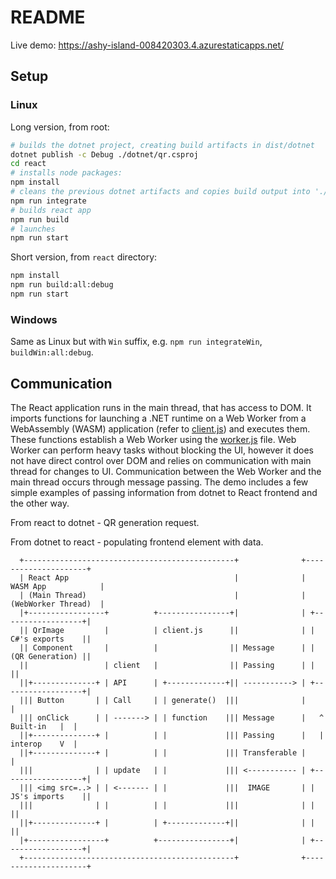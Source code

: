 # README

Live demo: https://ashy-island-008420303.4.azurestaticapps.net/

## Setup

### Linux

Long version, from root:

``` bash
# builds the dotnet project, creating build artifacts in dist/dotnet
dotnet publish -c Debug ./dotnet/qr.csproj
cd react
# installs node packages:
npm install
# cleans the previous dotnet artifacts and copies build output into './public/qr'
npm run integrate
# builds react app
npm run build
# launches
npm run start
```

Short version, from `react` directory:

``` bash
npm install
npm run build:all:debug
npm run start
```

### Windows

Same as Linux but with `Win` suffix, e.g. `npm run integrateWin`, `buildWin:all:debug`.

## Communication

The React application runs in the main thread, that has access to DOM. It imports functions for launching a .NET runtime on a Web Worker from a WebAssembly (WASM) application (refer to [client.js](react/src/client.js)) and executes them. These functions establish a Web Worker using the [worker.js](dotnet/wwwroot/worker.js) file. Web Worker can perform heavy tasks without blocking the UI, however it does not have direct control over DOM and relies on communication with main thread for changes to UI. Communication between the Web Worker and the main thread occurs through message passing. The demo includes a few simple examples of passing information from dotnet to React frontend and the other way.

From react to dotnet - QR generation request.

From dotnet to react - populating frontend element with data.

      +-----------------------------------------------+              +---------------------+
      | React App                                     |              | WASM App            |
      | (Main Thread)                                 |              | (WebWorker Thread)  |
      |+-----------------+          +----------------+|              | +------------------+|
      || QrImage         |          | client.js      ||              | |  C#'s exports    ||
      || Component       |          |                || Message      | |  (QR Generation) ||
      ||                 | client   |                || Passing      | |                  ||
      ||+--------------+ | API      | +-------------+|| -----------> | +------------------+|
      ||| Button       | | Call     | | generate()  |||              |                     |
      ||| onClick      | | -------> | | function    ||| Message      |   ^   Built-in   |  |
      ||+--------------+ |          | |             ||| Passing      |   |   interop    V  |
      ||+--------------+ |          | |             ||| Transferable |                     |
      |||              | | update   | |             ||| <----------- | +------------------+|
      ||| <img src=..> | | <------- | |             |||  IMAGE       | |  JS's imports    ||
      |||              | |          | |             |||              | |                  ||
      ||+--------------+ |          | +-------------+||              | |                  ||
      |+-----------------+          +----------------+|              | +------------------+|
      +-----------------------------------------------+              +---------------------+

